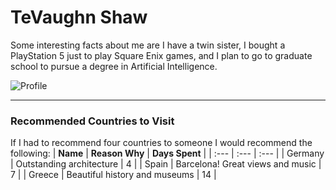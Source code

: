# TeVaughn Shaw

Some interesting facts about me are I have a twin sister, I bought a PlayStation 5 just to play Square Enix games, and I plan to go to graduate school to pursue a degree in Artificial Intelligence.<br>

![Profile](profile.jpg)

--------
### Recommended Countries to Visit

If I had to recommend four countries to someone I would recommend the following:
| **Name** | **Reason Why** | **Days Spent** |
| :--- | :--- | :--- |
| Germany | Outstanding architecture | 4 |
| Spain | Barcelona! Great views and music | 7 |
| Greece | Beautiful history and museums | 14 |

